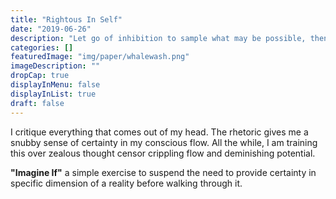 ```yaml
---
title: "Rightous In Self"
date: "2019-06-26"
description: "Let go of inhibition to sample what may be possible, then decide how much effort your willing to put into your faith."
categories: []
featuredImage: "img/paper/whalewash.png"
imageDescription: ""
dropCap: true
displayInMenu: false
displayInList: true
draft: false
---
```


I critique everything that comes out of my head. The rhetoric gives me a snubby sense of certainty in my conscious flow. All the while, I am training this over zealous thought censor crippling flow and deminishing potential.  

**"Imagine If"** a simple exercise to suspend the need to provide certainty in specific dimension of a reality before walking through it.  